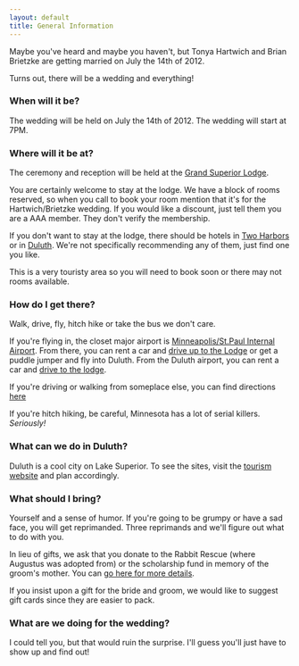 ```yaml
---
layout: default
title: General Information
---
```


Maybe you've heard and maybe you haven't, but Tonya Hartwich and Brian Brietzke are getting married on July the 14th of 2012.

Turns out, there will be a wedding and everything!  

### When will it be?

The wedding will be held on July the 14th of 2012.  The wedding will start at 7PM.

### Where will it be at?

The ceremony and reception will be held at the [Grand Superior Lodge](http://www.grandsuperior.com/). 

You are certainly welcome to stay at the lodge.  We have a block of rooms reserved, so when you call to book your room mention that it's for the Hartwich/Brietzke wedding.  If you would like a discount, just tell them you are a AAA member.  They don't verify the membership.

If you don't want to stay at the lodge, there should be hotels in [Two Harbors](https://www.google.com/search?btnG=1&pws=0&q=hotels+in+two+harbors+mn+area) or in [Duluth](https://www.google.com/search?btnG=1&pws=0&q=hotels+in+duluth+mn+area).  We're not specifically recommending any of them, just find one you like.

This is a very touristy area so you will need to book soon or there may not rooms available.

### How do I get there?

Walk, drive, fly, hitch hike or take the bus we don't care.

If you're flying in, the closet major airport is [Minneapolis/St.Paul Internal Airport](http://mspairport.com/).  From there, you can rent a car and [drive up to the Lodge](http://maps.google.com/maps?saddr=4300+Glumack+Drive+St.+Paul,+MN+55111&daddr=2826+Hwy+61+Two+Harbors+MN+55616&hl=en&sll=37.020098,-95.712891&sspn=51.351494,98.4375&geocode=FYDdrAIdq7dx-iljoBRNLCn2hzFspTwjSGJOhA%3BFZ38zgIdIsKL-inJTM1nejivUjHLgs1g2sFDGQ&vpsrc=0&mra=ls&t=m&z=8) or get a puddle jumper and fly into Duluth.  From the Duluth airport, you can rent a car and [drive to the lodge](http://maps.google.com/maps?saddr=4701+Grinden+Drive+Duluth,+MN+55811&daddr=2826+Hwy+61+Two+Harbors+MN+55616&hl=en&sll=45.999125,-92.357745&sspn=2.83899,6.152344&geocode=FcuyygIdcW2B-imLQKd4DLOvUjGc0cAV6FJSHw%3BFZ38zgIdIsKL-inJTM1nejivUjHLgs1g2sFDGQ&vpsrc=0&mra=ls&t=m&z=10).

If you're driving or walking from someplace else, you can find directions [here](http://maps.google.com/maps?q=2826+Hwy+61+Two+Harbors+MN+55616&hl=en&sll=37.0625,-95.677068&sspn=51.310143,98.4375&vpsrc=0&hnear=2826+Minnesota+61,+Two+Harbors,+Minnesota+55616&t=m&z=16)

If you're hitch hiking, be careful, Minnesota has a lot of serial killers.  _Seriously!_

### What can we do in Duluth?

Duluth is a cool city on Lake Superior.  To see the sites, visit the [tourism website](http://visitduluth.com/home.php) and plan accordingly.

### What should I bring?

Yourself and a sense of humor.  If you're going to be grumpy or have a sad face, you will get reprimanded.  Three reprimands and we'll figure out what to do with you.

In lieu of gifts, we ask that you donate to the Rabbit Rescue (where Augustus was adopted from) or the scholarship fund in memory of the groom's mother.  You can [go here for more details](donations.html).

If you insist upon a gift for the bride and groom, we would like to suggest gift cards since they are easier to pack.

### What are we doing for the wedding?

I could tell you, but that would ruin the surprise.  I'll guess you'll just have to show up and find out!

